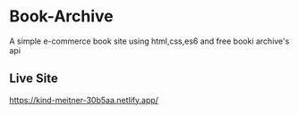 # Book-Archive
A simple e-commerce book site using html,css,es6 and free booki archive's api

## Live Site
 https://kind-meitner-30b5aa.netlify.app/
